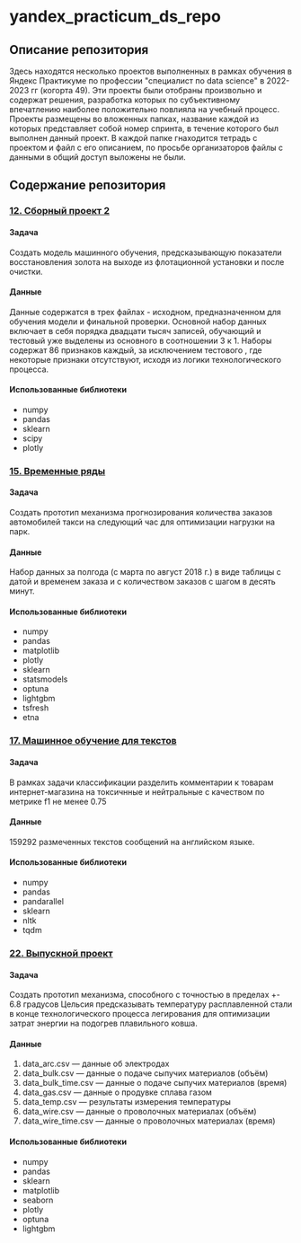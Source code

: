 # yandex_practicum_ds_repo
## Описание репозитория
Здесь находятся несколько  проектов выполненных   в рамках обучения в Яндекс Практикуме по профессии "специалист по data science" в 2022-2023 гг (когорта 49).
Эти проекты были отобраны  произвольно и  содержат  решения, разработка  которых по субъективному  впечатлению наиболее положительно повлияла на учебный процесс.
Проекты размещены  во вложенных папках, название каждой из которых   представляет собой номер спринта, в течение которого был выполнен данный проект.
В каждой папке гнаходится тетрадь с проектом и файл с его описанием,  по просьбе организаторов файлы с данными  в общий доступ выложены не были.

## Содержание репозитория

### [12. Сборный проект 2](https://github.com/monaxov/yandex_practicum_ds_repo/tree/main/12)
#### Задача
Создать модель машинного обучения, предсказывающую показатели восстановления золота  на выходе из флотационной установки и после очистки.
#### Данные
Данные содержатся в трех файлах - исходном, предназначенном для обучения модели и финальной проверки.
Основной набор данных включает  в себя порядка двадцати тысяч записей, обучающий и тестовый   уже выделены из основного в соотношении 3 к 1. 
Наборы содержат 86 признаков каждый, за исключением тестового , где некоторые признаки отсутствуют, исходя из логики технологического процесса. 

#### Использованные библиотеки
- numpy
- pandas
- sklearn
- scipy
- plotly

### [15. Временные ряды](https://github.com/monaxov/yandex_practicum_ds_repo/tree/main/15)
#### Задача
Создать прототип механизма прогнозирования количества заказов автомобилей такси на следующий час для оптимизации нагрузки на парк.

#### Данные
Набор данных за полгода (с марта по август 2018 г.) в виде таблицы  с датой и временем заказа и с количеством заказов с шагом в десять минут.

#### Использованные библиотеки

- numpy
- pandas
- matplotlib
- plotly
- sklearn
- statsmodels
- optuna
- lightgbm
- tsfresh
- etna

### [17. Машинное обучение для текстов](https://github.com/monaxov/yandex_practicum_ds_repo/tree/main/17)
#### Задача
В рамках задачи классификации разделить комментарии к товарам интернет-магазина на токсичнные и нейтральные с качеством по метрике f1 не менее 0.75
#### Данные
159292  размеченных текстов сообщений на английском языке.
#### Использованные библиотеки
- numpy
- pandas
- pandarallel
- sklearn
- nltk
- tqdm

### [22. Выпускной проект](https://github.com/monaxov/yandex_practicum_ds_repo/tree/main/22.)
#### Задача
Создать  прототип механизма, способного с точностью в пределах +- 6.8 градусов Цельсия предсказывать температуру расплавленной стали в конце технологического процесса легирования для оптимизации затрат энергии на подогрев плавильного ковша.

#### Данные
1. data_arc.csv — данные об электродах
2. data_bulk.csv — данные о подаче сыпучих материалов (объём)
3. data_bulk_time.csv — данные о подаче сыпучих материалов (время)
4. data_gas.csv — данные о продувке сплава газом
5. data_temp.csv — результаты измерения температуры
6. data_wire.csv — данные о проволочных материалах (объём)
7. data_wire_time.csv — данные о проволочных материалах (время)

#### Использованные библиотеки
- numpy
- pandas
- sklearn
- matplotlib
- seaborn
- plotly
- optuna
- lightgbm


